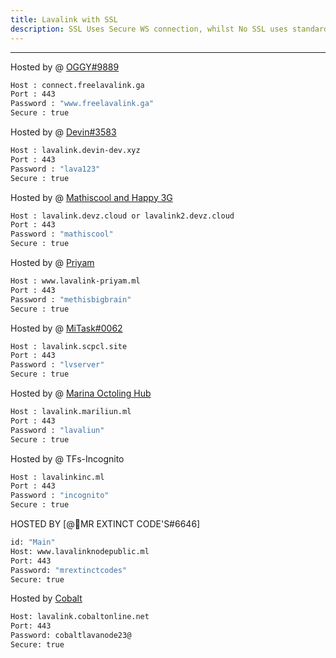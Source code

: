 ```yaml
---
title: Lavalink with SSL
description: SSL Uses Secure WS connection, whilst No SSL uses standard WS. if you want to use the SSL lavalink you need to make sure your bot uses that protocol.
---
```


---
Hosted by @ [OGGY#9889](https://bit.ly/freelavalink)
```bash
Host : connect.freelavalink.ga
Port : 443
Password : "www.freelavalink.ga"
Secure : true
```
Hosted by @ [Devin#3583](https://github.com/DevinOfficial)
```bash
Host : lavalink.devin-dev.xyz
Port : 443
Password : "lava123"
Secure : true
```
Hosted by @ [Mathiscool and Happy 3G](https://discord.io/botsuniversity)
```bash
Host : lavalink.devz.cloud or lavalink2.devz.cloud
Port : 443
Password : "mathiscool"
Secure : true
```
Hosted by @ [Priyam](https://www.priyam.ml)
```bash
Host : www.lavalink-priyam.ml
Port : 443
Password : "methisbigbrain"
Secure : true
```
Hosted by @ [MiTask#0062](https://github.com/MrMasrozYTLIVE)
```bash
Host : lavalink.scpcl.site
Port : 443
Password : "lvserver"
Secure : true
```
Hosted by @ [Marina Octoling Hub](https://github.com/Mariliun)
```bash
Host : lavalink.mariliun.ml
Port : 443
Password : "lavaliun"
Secure : true
```
Hosted by @ TFs-Incognito
```bash
Host : lavalinkinc.ml
Port : 443
Password : "incognito"
Secure : true
```
HOSTED BY [@👑MR EXTINCT CODE'S#6646]
```bash
id: "Main"
Host: www.lavalinknodepublic.ml
Port: 443
Password: "mrextinctcodes"
Secure: true
```
Hosted by [Cobalt](https://github.com/cobaltgit)

```bash
Host: lavalink.cobaltonline.net
Port: 443
Password: cobaltlavanode23@
Secure: true
```
